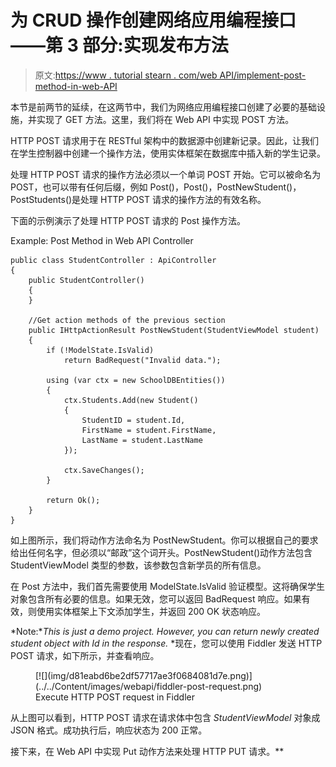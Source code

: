 # 为 CRUD 操作创建网络应用编程接口——第 3 部分:实现发布方法

> 原文:[https://www . tutorial stearn . com/web API/implement-post-method-in-web-API](https://www.tutorialsteacher.com/webapi/implement-post-method-in-web-api)

本节是前两节的延续，在这两节中，我们为网络应用编程接口创建了必要的基础设施，并实现了 GET 方法。这里，我们将在 Web API 中实现 POST 方法。

HTTP POST 请求用于在 RESTful 架构中的数据源中创建新记录。因此，让我们在学生控制器中创建一个操作方法，使用实体框架在数据库中插入新的学生记录。

处理 HTTP POST 请求的操作方法必须以一个单词 POST 开始。它可以被命名为 POST，也可以带有任何后缀，例如 Post()，Post()，PostNewStudent()，PostStudents()是处理 HTTP POST 请求的操作方法的有效名称。

下面的示例演示了处理 HTTP POST 请求的 Post 操作方法。

Example: Post Method in Web API Controller 

```
public class StudentController : ApiController
{
    public StudentController()
    {
    }

    //Get action methods of the previous section
    public IHttpActionResult PostNewStudent(StudentViewModel student)
    {
        if (!ModelState.IsValid)
            return BadRequest("Invalid data.");

        using (var ctx = new SchoolDBEntities())
        {
            ctx.Students.Add(new Student()
            {
                StudentID = student.Id,
                FirstName = student.FirstName,
                LastName = student.LastName
            });

            ctx.SaveChanges();
        }

        return Ok();
    }
} 
```

如上图所示，我们将动作方法命名为 PostNewStudent。你可以根据自己的要求给出任何名字，但必须以“邮政”这个词开头。PostNewStudent()动作方法包含 StudentViewModel 类型的参数，该参数包含新学员的所有信息。

在 Post 方法中，我们首先需要使用 ModelState.IsValid 验证模型。这将确保学生对象包含所有必要的信息。如果无效，您可以返回 BadRequest 响应。如果有效，则使用实体框架上下文添加学生，并返回 200 OK 状态响应。

*Note:**This is just a demo project. However, you can return newly created student object with Id in the response.* *现在，您可以使用 Fiddler 发送 HTTP POST 请求，如下所示，并查看响应。

<figure>[![](img/d81eabd6be2df57717ae3f0684081d7e.png)](../../Content/images/webapi/fiddler-post-request.png) 

<figcaption>Execute HTTP POST request in Fiddler</figcaption>

</figure>

从上图可以看到，HTTP POST 请求在请求体中包含 *StudentViewModel* 对象成 JSON 格式。成功执行后，响应状态为 200 正常。

接下来，在 Web API 中实现 Put 动作方法来处理 HTTP PUT 请求。**